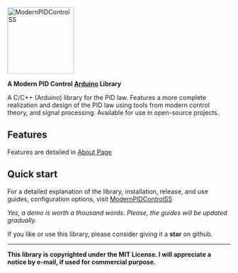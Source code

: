 <a href="https://somefunagba.github.io/ModernPIDControlSS">
<img alt="ModernPIDControlSS" src="https://raw.githubusercontent.com/somefunAgba/ModernPIDControlSS/master/material/assets/images/function-variant.svg" width="150" />
</a>

**A Modern PID Control [Arduino](https://www.arduino.cc/) Library**

<!--[![GitHub Action](https://github.com/somefunagba/ModernPIDControlSS/workflows/ci/badge.svg?branch=production)](https://github.com/somefunagba/ModernPIDControlSS/actions)-->

 A C/C++ (Arduino) library for the PID law. Features a more complete realization and design of the PID law using tools from modern control theory, and signal processing. Available for use in open-source projects.

## Features

Features are detailed in [About Page](https://somefunagba.github.io/ModernPIDControlSS/about/about)

## Quick start

For a detailed explanation of the library, installation, release, and use guides, configuration options, visit [ModernPIDControlSS][1]

[1]: https://somefunagba.github.io/ModernPIDControlSS/

*Yes, a demo is worth a thousand words. Please, the guides will be updated gradually.*

If you like or use this library, please consider giving it a **star** on github.

***************************************************************
**This library is copyrighted under the MIT License. 
I will appreciate a notice by e-mail, if used for commercial purpose.**

